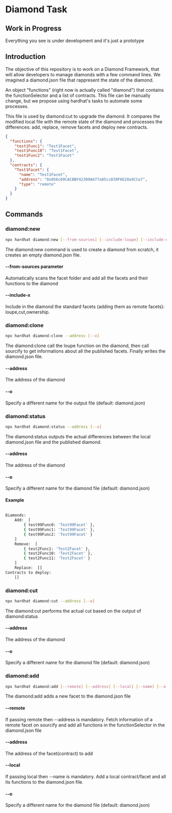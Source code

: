 # Diamond Task

## Work in Progress
Everything you see is under development and it's just a prototype

## Introduction
The objective of this repository is to work on a Diamond Framework, that will allow developers to manage diamonds with a few command lines. We imagined a diamond.json file that rappresent the state of the diamond.

An object "functions" (right now is actually called "diamond") that contains the functionSelector and a list of contracts.
This file can be manually change, but we propose using hardhat's tasks to automate some processes.

This file is used by diamond:cut to upgrade the diamond. It compares the modified local file with the remote state of the diamond and processes the differences: add, replace, remove facets and deploy new contracts.

```json
{
  "functions": {
    "test1Func1": "Test1Facet",
    "test1Func10": "Test1Facet",
    "test1Func2": "Test1Facet"
  },
  "contracts": {
    "Test1Facet": {
      "name": "Test1Facet",
      "address": "0x056c69CAC8BF42309A477a85cc039F6E20a9CCe7",
      "type": "remote"
    }
  }
}
```

## Commands


### diamond:new
```bash
npx hardhat diamond:new [--from-sources] [--include-loupe] [--include-cut] [--include-ownership]
```
The diamond:new command is used to create a diamond from scratch, it creates an empty diamond.json file.

#### --from-sources parameter
Automatically scans the facet folder and add all the facets and their functions to the diamond

#### --include-x
Include in the diamond the standard facets (adding them as remote facets): loupe,cut,ownership.

### diamond:clone
```bash
npx hardhat diamond:clone --address [--o]
```
The diamond:clone call the loupe function on the diamond, then call sourcify to get informations about all the published facets. Finally writes the diamond.json file.

#### --address
The address of the diamond

#### --o
Specify a different name for the output file (default: diamond.json)

### diamond:status
```bash
npx hardhat diamond:status --address [--o]
```
The diamond:status outputs the actual differences between the local diamond.json file and the published diamond.

#### --address
The address of the diamond

#### --o
Specify a different name for the diamond file (default: diamond.json)

#### Example
```bash

Diamonds:
    Add:  [
        { test99Func0: 'Test99Facet' },
        { test99Func1: 'Test99Facet' },
        { test99Func2: 'Test99Facet' }
    ]
    Remove:  [
        { test2Func1: 'Test2Facet' },
        { test2Func10: 'Test2Facet' },
        { test2Func11: 'Test2Facet' }
    ]
    Replace:  []
Contracts to deploy:
    []
```

### diamond:cut
```bash
npx hardhat diamond:cut --address [--o]
```
The diamond:cut performs the actual cut based on the output of diamond:status

#### --address
The address of the diamond

#### --o
Specify a different name for the diamond file (default: diamond.json)

### diamond:add
```bash
npx hardhat diamond:add [--remote] [--address] [--local] [--name] [--o]
```
The diamond:add adds a new facet to the diamond.json file

#### --remote
If passing remote then --address is mandatory. Fetch information of a remote facet on sourcify and add all functions in the functionSelector in the diamond.json file
#### --address
The address of the facet(contract) to add

#### --local
If passing local then --name is mandatory. Add a local contract/facet and all its functions to the diamond.json file.

#### --o
Specify a different name for the diamond file (default: diamond.json)

